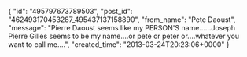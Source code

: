  {
   "id": "495797673789503",
   "post_id": "462493170453287_495437137158890",
   "from_name": "Pete Daoust",
   "message": "Pierre Daoust seems like my PERSON'S name......Joseph Pierre Gilles seems to be my name....or pete or peter or....whatever you want to call me....",
   "created_time": "2013-03-24T20:23:06+0000"
 }
